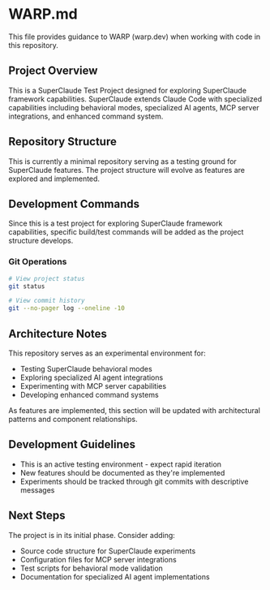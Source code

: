# WARP.md

This file provides guidance to WARP (warp.dev) when working with code in this repository.

## Project Overview

This is a SuperClaude Test Project designed for exploring SuperClaude framework capabilities. SuperClaude extends Claude Code with specialized capabilities including behavioral modes, specialized AI agents, MCP server integrations, and enhanced command system.

## Repository Structure

This is currently a minimal repository serving as a testing ground for SuperClaude features. The project structure will evolve as features are explored and implemented.

## Development Commands

Since this is a test project for exploring SuperClaude framework capabilities, specific build/test commands will be added as the project structure develops.

### Git Operations
```bash
# View project status
git status

# View commit history
git --no-pager log --oneline -10
```

## Architecture Notes

This repository serves as an experimental environment for:
- Testing SuperClaude behavioral modes
- Exploring specialized AI agent integrations
- Experimenting with MCP server capabilities
- Developing enhanced command systems

As features are implemented, this section will be updated with architectural patterns and component relationships.

## Development Guidelines

- This is an active testing environment - expect rapid iteration
- New features should be documented as they're implemented
- Experiments should be tracked through git commits with descriptive messages

## Next Steps

The project is in its initial phase. Consider adding:
- Source code structure for SuperClaude experiments
- Configuration files for MCP server integrations
- Test scripts for behavioral mode validation
- Documentation for specialized AI agent implementations